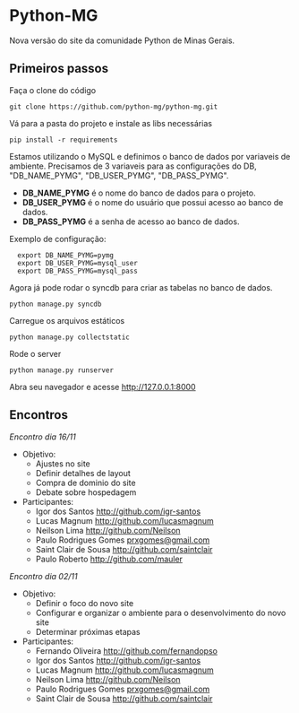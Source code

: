 Python-MG
=========

Nova versão do site da comunidade Python de Minas Gerais.


Primeiros passos
-------------
Faça o clone do código
   
   `git clone https://github.com/python-mg/python-mg.git`

Vá para a pasta do projeto e instale as libs necessárias
   
   `pip install -r requirements`


Estamos utilizando o MySQL e definimos o banco de dados por variaveis de ambiente.
Precisamos de 3 variaveis para as configurações do DB, "DB_NAME_PYMG", "DB_USER_PYMG", "DB_PASS_PYMG".
 
 * **DB_NAME_PYMG** é o nome do banco de dados para o projeto.
 * **DB_USER_PYMG** é o nome do usuário que possui acesso ao banco de dados.
 * **DB_PASS_PYMG** é a senha de acesso ao banco de dados.

Exemplo de configuração:
   

      export DB_NAME_PYMG=pymg
      export DB_USER_PYMG=mysql_user
      export DB_PASS_PYMG=mysql_pass


Agora já pode rodar o syncdb para criar as tabelas no banco de dados.
   
   `python manage.py syncdb`

Carregue os arquivos estáticos
   
   `python manage.py collectstatic`

Rode o server
   
   `python manage.py runserver`
   
Abra seu navegador e acesse http://127.0.0.1:8000



Encontros
-------------

*Encontro dia 16/11* 
- Objetivo:
    * Ajustes no site
    * Definir detalhes de layout
    * Compra de dominio do site
    * Debate sobre hospedagem
- Participantes: 
    * Igor dos Santos http://github.com/igr-santos
    * Lucas Magnum http://github.com/lucasmagnum
    * Neilson Lima http://github.com/Neilson
    * Paulo Rodrigues Gomes prxgomes@gmail.com
    * Saint Clair de Sousa http://github.com/saintclair
    * Paulo Roberto http://github.com/mauler

*Encontro dia 02/11* 
- Objetivo:
    * Definir o foco do novo site
    * Configurar e organizar o ambiente para o desenvolvimento do novo site
    * Determinar próximas etapas
- Participantes: 
    * Fernando Oliveira http://github.com/fernandopso
    * Igor dos Santos http://github.com/igr-santos
    * Lucas Magnum http://github.com/lucasmagnum
    * Neilson Lima http://github.com/Neilson
    * Paulo Rodrigues Gomes prxgomes@gmail.com
    * Saint Clair de Sousa http://github.com/saintclair
